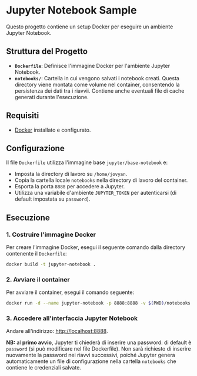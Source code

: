 # Jupyter Notebook Sample

Questo progetto contiene un setup Docker per eseguire un ambiente Jupyter Notebook.

## Struttura del Progetto

- **`Dockerfile`**: Definisce l'immagine Docker per l'ambiente Jupyter Notebook.
- **`notebooks/`**: Cartella in cui vengono salvati i notebook creati. Questa directory viene montata come volume nel container, consentendo la persistenza dei dati tra i riavvii. Contiene anche eventuali file di cache generati durante l'esecuzione.

## Requisiti

- [Docker](https://www.docker.com/) installato e configurato.

## Configurazione

Il file `Dockerfile` utilizza l'immagine base `jupyter/base-notebook` e:
- Imposta la directory di lavoro su `/home/jovyan`.
- Copia la cartella locale `notebooks` nella directory di lavoro del container.
- Esporta la porta `8888` per accedere a Jupyter.
- Utilizza una variabile d'ambiente `JUPYTER_TOKEN` per autenticarsi (di default impostata su `password`).

## Esecuzione

### 1. Costruire l'immagine Docker

Per creare l'immagine Docker, esegui il seguente comando dalla directory contenente il `Dockerfile`:

```bash
docker build -t jupyter-notebook .
```

### 2. Avviare il container

Per avviare il container, esegui il comando seguente:

```bash
docker run -d --name jupyter-notebook -p 8888:8888 -v $(PWD)/notebooks:/home/jovyan/notebooks jupyter-notebook
```

### 3. Accedere all'interfaccia Jupyter Notebook

Andare all'indirizzo: [http://localhost:8888](http://localhost:8888).

**NB:** al  **primo avvio**, Jupyter ti chiederà di inserire una password: di default è `password` (si può modificare nel file Dockerfile). Non sarà richiesto di inserire nuovamente la password nei riavvi successivi, poiché Jupyter genera automaticamente un file di configurazione nella cartella `notebooks` che contiene le credenziali salvate.